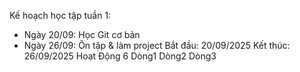 Kế hoạch học tập tuần 1:
- Ngày 20/09: Học Git cơ bản
- Ngày 26/09: Ôn tập & làm project
Bắt đầu: 20/09/2025
Kết thúc: 26/09/2025
Hoạt Động 6 
Dòng1
Dòng2
Dòng3
